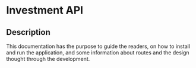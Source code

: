 # Investment API
## Description

This documentation has the purpose to guide the readers, on how to install and run the application, and some information about routes and the design thought through the development.


